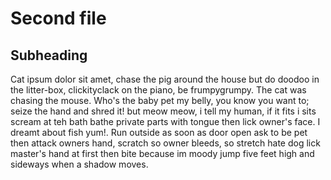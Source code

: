 # Second file

## Subheading

Cat ipsum dolor sit amet, chase the pig around the house but do doodoo in the litter-box, clickityclack on the piano, be frumpygrumpy. The cat was chasing the mouse. Who's the baby pet my belly, you know you want to; seize the hand and shred it! but meow meow, i tell my human, if it fits i sits scream at teh bath bathe private parts with tongue then lick owner's face. I dreamt about fish yum!. Run outside as soon as door open ask to be pet then attack owners hand, scratch so owner bleeds, so stretch hate dog lick master's hand at first then bite because im moody jump five feet high and sideways when a shadow moves.